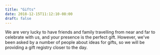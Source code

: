 ```yaml
---
title: "Gifts"
date: 2018-12-15T11:12:10-08:00
draft: false
---
```


We are very lucky to have friends and family travelling from near and far to celebrate with us, and your presence is the perfect gift.
However, we've been asked by a number of people about ideas for gifts, so  we will be providing a gift registry closer to the day.
